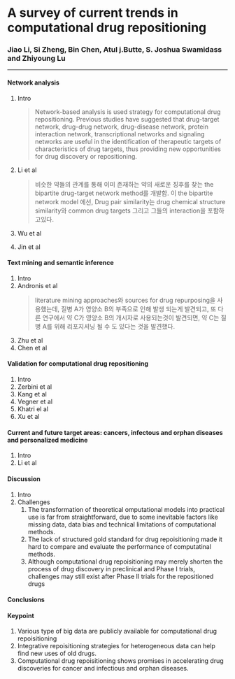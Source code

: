 # A survey of current trends in computational drug repositioning
### Jiao Li, Si Zheng, Bin Chen, Atul j.Butte, S. Joshua Swamidass and Zhiyoung Lu
<hr/>

#### Network analysis
1. Intro
	> Network-based analysis is used strategy for computational drug repositioning.
	> Previous studies have suggested that drug-target network, drug-drug network, drug-disease network, protein interaction network, transcriptional networks and signaling networks are useful in the identification of therapeutic targets of characteristics of drug targets, thus providing new opportunities for drug discovery or repositioning.

2. Li et al
	> 비슷한 약들의 관계를 통해 이미 존재하는 약의 새로운 징후를 찾는 the bipartite drug-target network method를 개발함.
	> 이 the bipartite network model 에선, Drug pair similarity는 drug chemical structure similarity와 common drug targets 그리고 그들의 interaction을 포함하고있다.
3. Wu et al

4. Jin et al



#### Text mining and semantic inference
1. Intro
2. Andronis et al
	> literature mining approaches와 sources for drug repurposing을 사용했는데,
	> 질병 A가 영양소 B의 부족으로 인해 발생 되는게 발견되고,
	> 또 다른 연구에서 약 C가 영양소 B의 개시자로 사용되는것이 발견되면,
	> 약 C는 질병 A를 위해 리포지셔닝 될 수 도 있다는 것을 발견했다.
3. Zhu et al
4. Chen et al

#### Validation for computational drug repositioning
1. Intro
2. Zerbini et al
3. Kang et al
4. Vegner et al
5. Khatri el al
6. Xu et al


#### Current and future target areas: cancers, infectous and orphan diseases and personalized medicine
1. Intro
2. Li et al

#### Discussion
1. Intro
2. Challenges
	1. The transformation of theoretical omputational models into practical use is far from straightforward, due to some inevitable factors like missing data, data bias and technical limitations of computational methods.
	2. The lack of structured gold standard for drug repoisitioning made it hard to compare and evaluate the performance of computatinal methods.
	3. Although computational drug repoisitioning may merely shorten the process of drug discovery in preclinical and Phase Ⅰ  trials, challenges may still exist after Phase Ⅱ trials for the repositioned drugs

#### Conclusions


#### Keypoint
1. Various type of big data are publicly available for computational drug repoisitioning
2. Integrative repoisitioning strategies for heterogeneous data can help find new uses of old drugs.
3. Computational drug repoisitioning shows promises in accelerating drug discoveries for cancer and infectious and orphan diseases.



